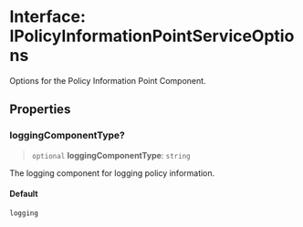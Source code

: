 # Interface: IPolicyInformationPointServiceOptions

Options for the Policy Information Point Component.

## Properties

### loggingComponentType?

> `optional` **loggingComponentType**: `string`

The logging component for logging policy information.

#### Default

```ts
logging
```
